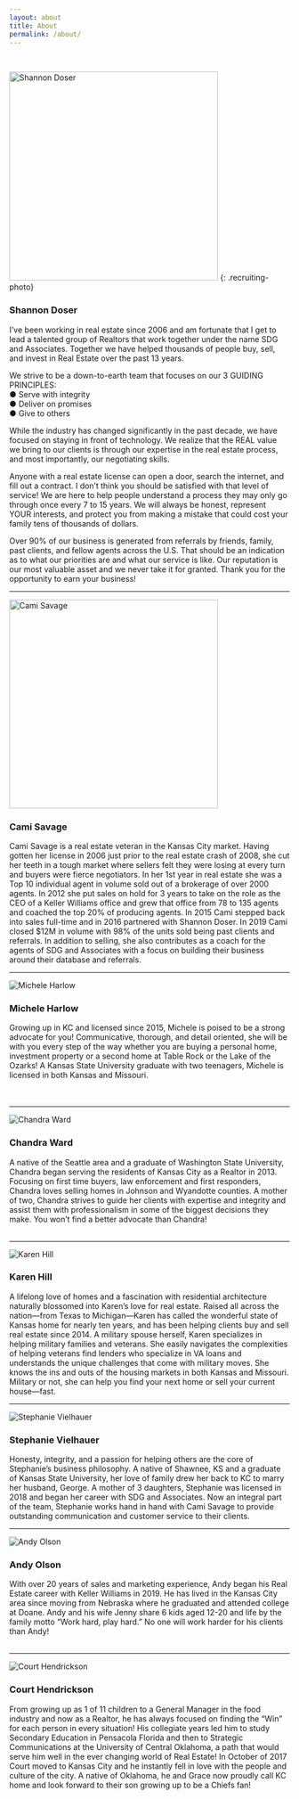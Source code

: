 ```yaml
---
layout: about
title: About
permalink: /about/
---
```


&nbsp;

<span class="client-image-container"><img alt="Shannon Doser" class="client-image" width="375" height="375" src="/uploads/shannon-web-square2.jpg" /> </span> <!-- <figcaption class="caption">Shannon Doser</figcaption> -->
{: .recruiting-photo}

### Shannon Doser

I’ve been working in real estate since 2006 and am fortunate that I get to lead a talented group of Realtors that work together under the name SDG and Associates. Together we have helped thousands of people buy, sell, and invest in Real Estate over the past 13 years.

We strive to be a down-to-earth team that focuses on our 3 GUIDING PRINCIPLES:<br>● Serve with integrity<br>● Deliver on promises<br>● Give to others

While the industry has changed significantly in the past decade, we have focused on staying in front of technology. We realize that the REAL value we bring to our clients is through our expertise in the real estate process, and most importantly, our negotiating skills.

Anyone with a real estate license can open a door, search the internet, and fill out a contract. I don’t think you should be satisfied with that level of service\! We are here to help people understand a process they may only go through once every 7 to 15 years. We will always be honest, represent YOUR interests, and protect you from making a mistake that could cost your family tens of thousands of dollars.

Over 90% of our business is generated from referrals by friends, family, past clients, and fellow agents across the U.S. That should be an indication as to what our priorities are and what our service is like. Our reputation is our most valuable asset and we never take it for granted. Thank you for the opportunity to earn your business\!

---

<div class="recruiting-photo"><span class="client-image-container"><img alt="Cami Savage" class="client-image" width="375" height="375" src="/uploads/cami-square-web-2.jpg" /> </span></div>

### Cami Savage

Cami Savage is a real estate veteran in the Kansas City market. Having gotten her license in 2006 just prior to the real estate crash of 2008, she cut her teeth in a tough market where sellers felt they were losing at every turn and buyers were fierce negotiators. In her 1st year in real estate she was a Top 10 individual agent in volume sold out of a brokerage of over 2000 agents. In 2012 she put sales on hold for 3 years to take on the role as the CEO of a Keller Williams office and grew that office from 78 to 135 agents and coached the top 20% of producing agents. In 2015 Cami stepped back into sales full-time and in 2016 partnered with Shannon Doser. In 2019 Cami closed $12M in volume with 98% of the units sold being past clients and referrals. In addition to selling, she also contributes as a coach for the agents of SDG and Associates with a focus on building their business around their database and referrals.

---

<div class="recruiting-photo"><span class="client-image-container"><img alt="Michele Harlow" class="client-image" src="/img/michele.jpg" /> </span></div>

### Michele Harlow

Growing up in KC and licensed since 2015, Michele is poised to be a strong advocate for you\! Communicative, thorough, and detail oriented, she will be with you every step of the way whether you are buying a personal home, investment property or a second home at Table Rock or the Lake of the Ozarks\! A Kansas State University graduate with two teenagers, Michele is licensed in both Kansas and Missouri.<br><br>&nbsp;

---

<div class="recruiting-photo"><span class="client-image-container"><img alt="Chandra Ward" class="client-image" src="/img/chandra.jpg" /> </span></div>

### Chandra Ward

A native of the Seattle area and a graduate of Washington State University, Chandra began serving the residents of Kansas City as a Realtor in 2013. Focusing on first time buyers, law enforcement and first responders, Chandra loves selling homes in Johnson and Wyandotte counties. A mother of two, Chandra strives to guide her clients with expertise and integrity and assist them with professionalism in some of the biggest decisions they make. You won’t find a better advocate than Chandra\!<br>&nbsp;

---

<div class="recruiting-photo"><span class="client-image-container"><img alt="Karen Hill" class="client-image" src="/img/karen.jpg" /> </span></div>

### Karen Hill

A lifelong love of homes and a fascination with residential architecture naturally blossomed into Karen’s love for real estate. Raised all across the nation—from Texas to Michigan—Karen has called the wonderful state of Kansas home for nearly ten years, and has been helping clients buy and sell real estate since 2014. A military spouse herself, Karen specializes in helping military families and veterans. She easily navigates the complexities of helping veterans find lenders who specialize in VA loans and understands the unique challenges that come with military moves. She knows the ins and outs of the housing markets in both Kansas and Missouri. Military or not, she can help you find your next home or sell your current house—fast.

---

<div class="recruiting-photo"><span class="client-image-container"><img alt="Stephanie Vielhauer" class="client-image" src="/img/stephanie.jpg" /> </span></div>

### Stephanie Vielhauer

Honesty, integrity, and a passion for helping others are the core of Stephanie’s business philosophy. A native of Shawnee, KS and a graduate of Kansas State University, her love of family drew her back to KC to marry her husband, George. A mother of 3 daughters, Stephanie was licensed in 2018 and began her career with SDG and Associates. Now an integral part of the team, Stephanie works hand in hand with Cami Savage to provide outstanding communication and customer service to their clients.

---

<div class="recruiting-photo"><span class="client-image-container"><img alt="Andy Olson" class="client-image" src="/img/andy.png" /> </span></div>

### Andy Olson

With over 20 years of sales and marketing experience, Andy began his Real Estate career with Keller Williams in 2019. He has lived in the Kansas City area since moving from Nebraska where he graduated and attended college at Doane. Andy and his wife Jenny share 6 kids aged 12-20 and life by the family motto “Work hard, play hard.” No one will work harder for his clients than Andy\!<br>&nbsp;

---

<div class="recruiting-photo"><span class="client-image-container"><img alt="Court Hendrickson" class="client-image" src="/img/court.jpg" /> </span></div>

### Court Hendrickson

From growing up as 1 of 11 children to a General Manager in the food industry and now as a Realtor, he has always focused on finding the “Win” for each person in every situation\! His collegiate years led him to study Secondary Education in Pensacola Florida and then to Strategic Communications at the University of Central Oklahoma, a path that would serve him well in the ever changing world of Real Estate\! In October of 2017 Court moved to Kansas City and he instantly fell in love with the people and culture of the city. A native of Oklahoma, he and Grace now proudly call KC home and look forward to their son growing up to be a Chiefs fan\!
